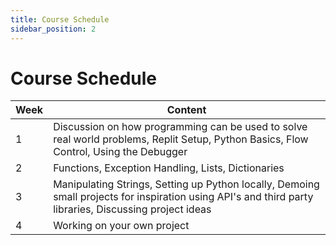 ```yaml
---
title: Course Schedule
sidebar_position: 2
---
```


# Course Schedule

| Week | Content |
| ---- | ------- |
| 1    | Discussion on how programming can be used to solve real world problems, Replit Setup, Python Basics, Flow Control, Using the Debugger |
| 2    | Functions, Exception Handling, Lists, Dictionaries |
| 3    | Manipulating Strings, Setting up Python locally, Demoing small projects for inspiration using API's and third party libraries, Discussing project ideas |
| 4    | Working on your own project |